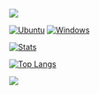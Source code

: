 [![](https://readme-typing-svg.herokuapp.com?duration=3000&lines=Threat+Hunter;Penetration+Tester;Reverse+Engineer)](https://cambosa.github.io)

[![Ubuntu](https://img.shields.io/badge/Ubuntu-E95420?style=for-the-badge&logo=ubuntu&logoColor=white)](https://ubuntu.com/)
[![Windows](https://img.shields.io/badge/Windows-0078D6?style=for-the-badge&logo=windows&logoColor=white)](https://www.microsoft.com/windows/)

[![Stats](https://github-readme-stats.vercel.app/api?username=cambosa&count_private=true&show_icons=true&theme=vision-friendly-dark)](https://github.com/cambosa/github-readme-stats)

[![Top Langs](https://github-readme-stats.vercel.app/api/top-langs/?username=cambosa&layout=compact&theme=vision-friendly-dark)](https://github.com/cambosa/github-readme-stats)

[![](profile-3d-contrib/profile-customize.svg)](https://cambosa.github.com)

<!--
**cambosa/cambosa** is a ✨ _special_ ✨ repository because its `README.md` (this file) appears on your GitHub profile.

Here are some ideas to get you started:

- 🔭 I’m currently working on ...
- 🌱 I’m currently learning ...
- 👯 I’m looking to collaborate on ...
- 🤔 I’m looking for help with ...
- 💬 Ask me about ...
- 📫 How to reach me: ...
- 😄 Pronouns: ...
- ⚡ Fun fact: ...
-->
